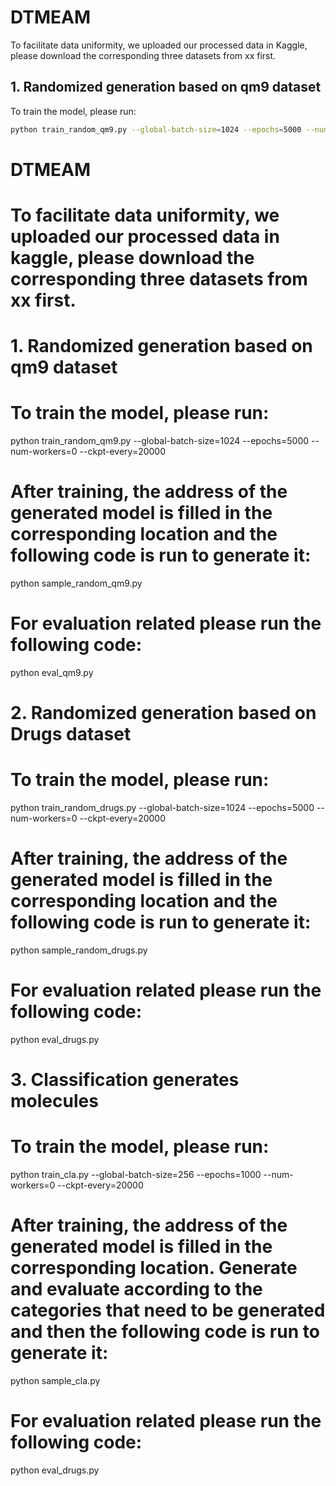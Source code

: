 # DTMEAM

To facilitate data uniformity, we uploaded our processed data in Kaggle, please download the corresponding three datasets from xx first.

## 1. Randomized generation based on qm9 dataset

To train the model, please run:

```bash
python train_random_qm9.py --global-batch-size=1024 --epochs=5000 --num-workers=0 --ckpt-every=20000
```



# DTMEAM
# To facilitate data uniformity, we uploaded our processed data in kaggle, please download the corresponding three datasets from xx first.

# 1. Randomized generation based on qm9 dataset
# To train the model, please run:
python train_random_qm9.py --global-batch-size=1024 --epochs=5000 --num-workers=0 --ckpt-every=20000
# After training, the address of the generated model is filled in the corresponding location and the following code is run to generate it:
python sample_random_qm9.py
# For evaluation related please run the following code:
python eval_qm9.py

# 2. Randomized generation based on Drugs dataset
# To train the model, please run:
python train_random_drugs.py --global-batch-size=1024 --epochs=5000 --num-workers=0 --ckpt-every=20000
# After training, the address of the generated model is filled in the corresponding location and the following code is run to generate it:
python sample_random_drugs.py
# For evaluation related please run the following code:
python eval_drugs.py

# 3. Classification generates molecules
# To train the model, please run:
python train_cla.py --global-batch-size=256 --epochs=1000 --num-workers=0 --ckpt-every=20000
# After training, the address of the generated model is filled in the corresponding location. Generate and evaluate according to the categories that need to be generated and then the following code is run to generate it:
python sample_cla.py
# For evaluation related please run the following code:
python eval_drugs.py
